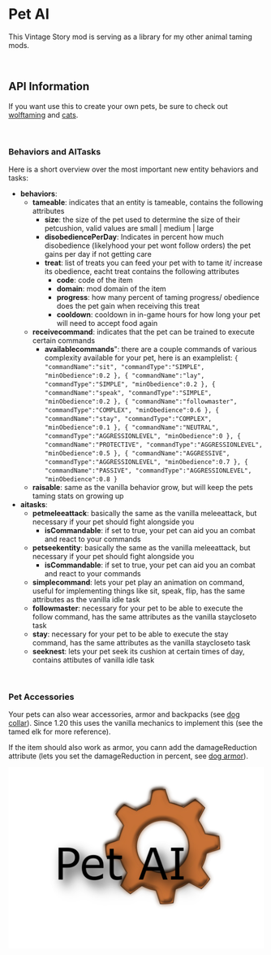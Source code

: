 # Pet AI
This Vintage Story mod is serving as a library for my other animal taming mods. 

<br>

## API Information

If you want use this to create your own pets, be sure to check out [wolftaming](https://github.com/G3rste/wolftaming) and [cats](https://github.com/G3rste/cats). 

<br>

### Behaviors and AITasks

Here is a short overview over the most important new entity behaviors and tasks:

* **behaviors**:
  * **tameable**: indicates that an entity is tameable, contains the following attributes
    * **size**: the size of the pet used to determine the size of their petcushion, valid values are small | medium | large
    * **disobediencePerDay**: Indicates in percent how much disobedience (likelyhood your pet wont follow orders) the pet gains per day if not getting care
    * **treat**: list of treats you can feed your pet with to tame it/ increase its obedience, eacht treat contains the following attributes
      * **code**: code of the item 
      * **domain**: mod domain of the item
      * **progress**: how many percent of taming progress/ obedience does the pet gain when receiving this treat
      * **cooldown**: cooldown in in-game hours for how long your pet will need to accept food again
  * **receivecommand**: indicates that the pet can be trained to execute certain commands
    * **availablecommands**": there are a couple commands of various complexity available for your pet, here is an examplelist: ```{ "commandName":"sit", "commandType":"SIMPLE", "minObedience":0.2 }, { "commandName":"lay", "commandType":"SIMPLE", "minObedience":0.2 }, { "commandName":"speak", "commandType":"SIMPLE", "minObedience":0.2 }, { "commandName":"followmaster", "commandType":"COMPLEX", "minObedience":0.6 }, { "commandName":"stay", "commandType":"COMPLEX", "minObedience":0.1 }, { "commandName":"NEUTRAL", "commandType":"AGGRESSIONLEVEL", "minObedience":0 }, { "commandName":"PROTECTIVE", "commandType":"AGGRESSIONLEVEL", "minObedience":0.5 }, { "commandName":"AGGRESSIVE", "commandType":"AGGRESSIONLEVEL", "minObedience":0.7 }, { "commandName":"PASSIVE", "commandType":"AGGRESSIONLEVEL", "minObedience":0.8 }```
  * **raisable**: same as the vanilla behavior grow, but will keep the pets taming stats on growing up
* **aitasks**:
  * **petmeleeattack**: basically the same as the vanilla meleeattack, but necessary if your pet should fight alongside you
    * **isCommandable**: if set to true, your pet can aid you an combat and react to your commands
  * **petseekentity**: basically the same as the vanilla meleeattack, but necessary if your pet should fight alongside you
    * **isCommandable**: if set to true, your pet can aid you an combat and react to your commands
  * **simplecommand**: lets your pet play an animation on command, useful for implementing things like sit, speak, flip, has the same attributes as the vanilla idle task
  * **followmaster**: necessary for your pet to be able to execute the follow command, has the same attributes as the vanilla staycloseto task
  * **stay**: necessary for your pet to be able to execute the stay command, has the same attributes as the vanilla staycloseto task
  * **seeknest**: lets your pet seek its cushion at certain times of day, contains attibutes of vanilla idle task

<br>

### Pet Accessories

Your pets can also wear accessories, armor and backpacks (see [dog collar](https://github.com/G3rste/wolftaming/blob/main/resources/assets/wolftaming/itemtypes/dogcollar.json)). Since 1.20 this uses the vanilla mechanics to implement this (see the tamed elk for more reference).

If the item should also work as armor, you cann add the damageReduction attribute (lets you set the damageReduction in percent, see [dog armor](https://github.com/G3rste/wolftaming/blob/main/resources/assets/wolftaming/itemtypes/dogarmor.json)).

![Thumbnail](petai.png)
